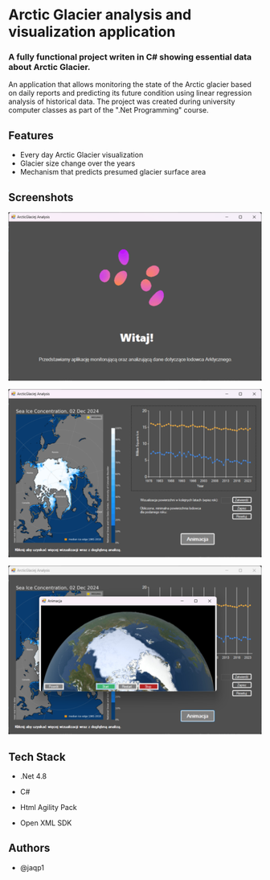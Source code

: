 
# Arctic Glacier analysis and visualization application
### A fully functional project writen in C# showing essential data about Arctic Glacier.

An application that allows monitoring the state of the Arctic glacier based on daily reports and predicting its future condition using linear regression analysis of historical data. The project was created during university computer classes as part of the ".Net Programming" course.
## Features

- Every day Arctic Glacier visualization
- Glacier size change over the years
- Mechanism that predicts presumed glacier surface area


## Screenshots

![App Screenshot](https://github.com/jaqp1/ArcticGlacier/blob/master/Zrzut%20ekranu%202024-12-03%20174649.png?raw=true)

![App Screenshot](https://github.com/jaqp1/ArcticGlacier/blob/master/Zrzut%20ekranu%202024-12-03%20183201.png?raw=true)

![App Screenshot](https://github.com/jaqp1/ArcticGlacier/blob/master/Zrzut%20ekranu%202024-12-03%20183220.png?raw=true)
## Tech Stack

- .Net 4.8

- C#

- Html Agility Pack

- Open XML SDK
## Authors

- @jaqp1


